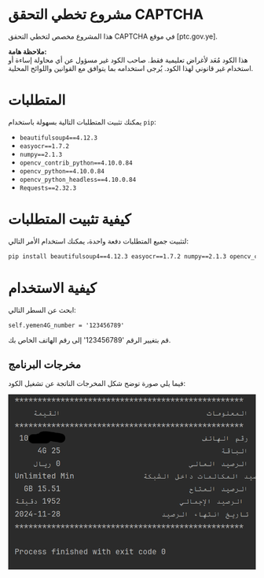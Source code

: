 # مشروع تخطي التحقق CAPTCHA

هذا المشروع مخصص لتخطي التحقق CAPTCHA في موقع [ptc.gov.ye]. 

**ملاحظة هامة:**  
هذا الكود مُعَد لأغراض تعليمية فقط. صاحب الكود غير مسؤول عن أي محاولة إساءة أو استخدام غير قانوني لهذا الكود. يُرجى استخدامه بما يتوافق مع القوانين واللوائح المحلية.

# المتطلبات

يمكنك تثبيت المتطلبات التالية بسهولة باستخدام `pip`:

- `beautifulsoup4==4.12.3`
- `easyocr==1.7.2`
- `numpy==2.1.3`
- `opencv_contrib_python==4.10.0.84`
- `opencv_python==4.10.0.84`
- `opencv_python_headless==4.10.0.84`
- `Requests==2.32.3`

# كيفية تثبيت المتطلبات

لتثبيت جميع المتطلبات دفعة واحدة، يمكنك استخدام الأمر التالي:

```bash
pip install beautifulsoup4==4.12.3 easyocr==1.7.2 numpy==2.1.3 opencv_contrib_python==4.10.0.84 opencv_python==4.10.0.84 opencv_python_headless==4.10.0.84 Requests==2.32.3
```

# كيفية الاستخدام


ابحث عن السطر التالي:
```
self.yemen4G_number = '123456789'
```
قم بتغيير الرقم '123456789' إلى رقم الهاتف الخاص بك.


## مخرجات البرنامج
فيما يلي صورة توضح شكل المخرجات الناتجة عن تشغيل الكود:



![Output](output.png)

